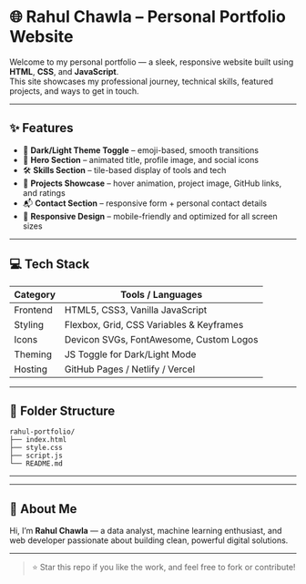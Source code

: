 # 🌐 Rahul Chawla – Personal Portfolio Website

Welcome to my personal portfolio — a sleek, responsive website built using **HTML**, **CSS**, and **JavaScript**.  
This site showcases my professional journey, technical skills, featured projects, and ways to get in touch.

---


## ✨ Features

- 🔄 **Dark/Light Theme Toggle** – emoji-based, smooth transitions
- 🎯 **Hero Section** – animated title, profile image, and social icons
- 🛠 **Skills Section** – tile-based display of tools and tech
- 📁 **Projects Showcase** – hover animation, project image, GitHub links, and ratings
- 📬 **Contact Section** – responsive form + personal contact details
- 📱 **Responsive Design** – mobile-friendly and optimized for all screen sizes

---

## 💻 Tech Stack

| Category       | Tools / Languages                          |
|----------------|---------------------------------------------|
| Frontend       | HTML5, CSS3, Vanilla JavaScript             |
| Styling        | Flexbox, Grid, CSS Variables & Keyframes    |
| Icons          | Devicon SVGs, FontAwesome, Custom Logos     |
| Theming        | JS Toggle for Dark/Light Mode               |
| Hosting        | GitHub Pages / Netlify / Vercel             |

---

## 📂 Folder Structure

```
rahul-portfolio/
├── index.html
├── style.css
├── script.js
└── README.md
```

---

---

## 🙋 About Me

Hi, I’m **Rahul Chawla** — a data analyst, machine learning enthusiast, and web developer passionate about building clean, powerful digital solutions.


---

> ⭐ Star this repo if you like the work, and feel free to fork or contribute!
